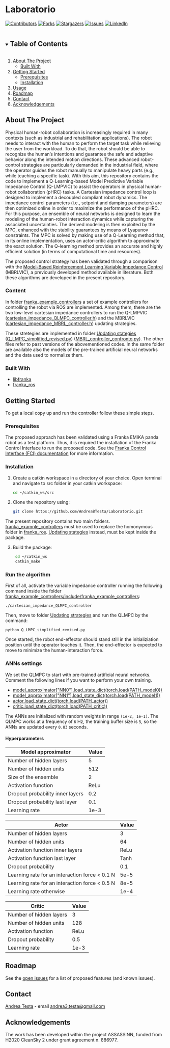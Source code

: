 # Laboratorio

[![Contributors][contributors-shield]][contributors-url]
[![Forks][forks-shield]][forks-url]
[![Stargazers][stars-shield]][stars-url]
[![Issues][issues-shield]][issues-url]
[![LinkedIn][linkedin-shield]][linkedin-url]




<!-- TABLE OF CONTENTS -->
<details open="open">
  <summary><h2 style="display: inline-block">Table of Contents</h2></summary>
  <ol>
    <li>
      <a href="#about-the-project">About The Project</a>
      <ul>
        <li><a href="#built-with">Built With</a></li>
      </ul>
    </li>
    <li>
      <a href="#getting-started">Getting Started</a>
      <ul>
        <li><a href="#prerequisites">Prerequisites</a></li>
        <li><a href="#installation">Installation</a></li>
      </ul>
    </li>
    <li><a href="#usage">Usage</a></li>
    <li><a href="#roadmap">Roadmap</a></li>
    <li><a href="#contact">Contact</a></li>
    <li><a href="#acknowledgements">Acknowledgements</a></li>
  </ol>
</details>



<!-- ABOUT THE PROJECT -->
## About The Project

Physical human-robot collaboration is increasingly required in many contexts (such as industrial and rehabilitation applications). The robot needs to interact with the human to perform the target task while relieving the user from the workload. To do that, the robot should be able to recognize the human’s intentions and guarantee the safe and adaptive behavior along the intended motion directions. These advanced robot-control strategies are particularly demanded in the industrial field, where the operator guides the robot manually to manipulate heavy parts (e.g., while teaching a specific task). With this aim, this repository contains the code to implement a Q-Learning-based Model Predictive Variable Impedance Control (Q-LMPVIC) to assist the operators in physical human-robot collaboration (pHRC) tasks. A Cartesian impedance control loop is designed to implement a decoupled compliant robot dynamics. The impedance control parameters (i.e., setpoint and damping parameters) are then optimized online in order to maximize the performance of the pHRC. For this purpose, an ensemble of neural networks is designed to learn the modeling of the human-robot interaction dynamics while capturing the associated uncertainties. The derived modeling is then exploited by the MPC, enhanced with the stability guarantees by means of Lyapunov constraints. The MPC is solved by making use of a Q-Learning method that, in its online implementation, uses an actor-critic algorithm to approximate the exact solution. The Q-learning method provides an accurate and highly efficient solution (in terms of computational time and resources). 

The proposed control strategy has been validated through a comparison with the [Model-Based Reinforcement Learning Variable Impedance Control](https://doi.org/10.1007/s10846-020-01183-3) (MBRLVIC), a previously developed method available in literature. Both these algorithms are developed in the present repository.

### Content

In folder [franka_example_controllers][frankaexamplecontrollers] a set of example controllers for controlling the robot via ROS are implemented. Among them, there are the two low-level cartesian impedance controllers to run the Q-LMPVIC ([cartesian_impedance_QLMPC_controller.h][impedance_QLMPC]) and the MBRLVIC ([cartesian_impedance_MBRL_controller.h][impedance_MBRL]) updating strategies.

These stretegies are implemented in folder [Updating stategies][updatingstrategies] ([Q_LMPC_simplified_revised.py][QLMPC]) ([MBRL_controller_confronto.py][MBRL]). The other files refer to past versions of the abovementioned codes. In the same folder are available also the models of the pre-trained artificial neural networks and the data used to normalize them.

### Built With

* [libfranka](https://github.com/frankaemika/libfranka)
* [franka_ros](https://github.com/frankaemika/franka_ros)


<!-- GETTING STARTED -->
## Getting Started

To get a local copy up and run the controller follow these simple steps.

### Prerequisites

The proposed approach has been validated using a Franka EMIKA panda robot as a test platform. Thus, it is required the installation of the Franka Control Interface to run the proposed code. See the [Franka Control Interface (FCI) documentation][fci-docs] for more information.

### Installation

1. Create a catkin workspace in a directory of your choice. Open terminal and navigate to src folder in your catkin workspace:
   ```sh
   cd ~/catkin_ws/src
   ```
2. Clone the repository using:
   ```sh
   git clone https://github.com/Andrea8Testa/Laboratorio.git
   ```
The present repository contains two main folders. [franka_example_controllers][frankaexamplecontrollers] must be used to replace the homonymous folder in [franka_ros](https://github.com/frankaemika/franka_ros). [Updating stategies][updatingstrategies] instead, must be kept inside the package.

3. Build the package:
   ```sh
    cd ~/catkin_ws 
    catkin_make
   ```

<!-- USAGE EXAMPLES -->
### Run the algorithm

First of all, activate the variable impedance controller running the following command inside the folder [franka_example_controllers/include/franka_example_controllers](https://github.com/Andrea8Testa/Laboratorio/tree/main/franka_example_controllers/include/franka_example_controllers):
```
./cartesian_impedance_QLMPC_controller
```
Then, move to folder [Updating strategies](https://github.com/Andrea8Testa/Laboratorio/tree/main/Updating%20strategies) and run the QLMPC by the command:
```
python Q_LMPC_simplified_revised.py
```
Once started, the robot end-effector should stand still  in the initializiation position until the operator touches it. Then, the end-effector is expected to move to minimize the human-interaction force.

### ANNs settings

We set the QLMPC to start with pre-trained artificial neural networks. Comment the following lines if you want to perform your own training.  
- [model_approximator["NN0"].load_state_dict(torch.load(PATH_model0))](https://github.com/Andrea8Testa/Laboratorio/blob/main/Updating%20strategies/Q_LMPC_simplified_revised.py#L979)
- [model_approximator["NN1"].load_state_dict(torch.load(PATH_model1))](https://github.com/Andrea8Testa/Laboratorio/blob/main/Updating%20strategies/Q_LMPC_simplified_revised.py#L980)
- [actor.load_state_dict(torch.load(PATH_actor))](https://github.com/Andrea8Testa/Laboratorio/blob/main/Updating%20strategies/Q_LMPC_simplified_revised.py#L988)
- [critic.load_state_dict(torch.load(PATH_critic))](https://github.com/Andrea8Testa/Laboratorio/blob/main/Updating%20strategies/Q_LMPC_simplified_revised.py#L989)

The ANNs are initialized with random weights in range `(1e-2, 1e-1)`. The QLMPC works at a frequency of `6` Hz, the training buffer size is `5`, so the ANNs are updated every `0.83` seconds. 

#### Hyperparameters

|    Model approximator   |     Value     |
| ----------------------- | ------------- |
| Number of hidden layers |       5       |
| Number of hidden units  |      512      |
| Size of the ensemble    |       2       |
| Activation function     |     ReLu      |
|Dropout probability inner layers|  0.2   |
|Dropout probability last layer|   0.1    |
|Learning rate|   1e-3    |

|          Actor          |     Value     |
| ----------------------- | ------------- |
| Number of hidden layers |       3       |
| Number of hidden units  |      64       |
| Activation function inner layers| ReLu  |
| Activation function last layer |  Tanh  |
|Dropout probability      |      0.1      |
|Learning rate for an interaction force < 0.1 N|   5e-5    |
|Learning rate for an interaction force < 0.5 N|   8e-5    |
|Learning rate otherwise|   1e-4    |

|         Critic          |     Value     |
| ----------------------- | ------------- |
| Number of hidden layers |       3       |
| Number of hidden units  |      128      |
| Activation function     |     ReLu      |
|Dropout probability      |      0.5      |
|Learning rate|   1e-3    |

<!-- ROADMAP -->
## Roadmap

See the [open issues](https://github.com/Andrea8Testa/Laboratorio/issues) for a list of proposed features (and known issues).

<!-- CONTACT -->
## Contact

[Andrea Testa][linkedin-url] - email andrea3.testa@gmail.com

<!-- ACKNOWLEDGEMENTS -->
## Acknowledgements

The work has been developed within the project ASSASSINN, funded from H2020 CleanSky 2 under grant agreement n. 886977.

<!-- MARKDOWN LINKS & IMAGES -->
<!-- https://www.markdownguide.org/basic-syntax/#reference-style-links -->
[contributors-shield]: https://img.shields.io/github/contributors/Andrea8Testa/Laboratorio.svg?style=for-the-badge
[contributors-url]: https://github.com/Andrea8Testa/Laboratorio/graphs/contributors
[forks-shield]: https://img.shields.io/github/forks/Andrea8Testa/Laboratorio.svg?style=for-the-badge
[forks-url]: https://github.com/Andrea8Testa/Laboratorio/network/members
[stars-shield]: https://img.shields.io/github/stars/Andrea8Testa/Laboratorio.svg?style=for-the-badge
[stars-url]: https://github.com/Andrea8Testa/Laboratorio/stargazers
[issues-shield]: https://img.shields.io/github/issues/Andrea8Testa/Laboratorio.svg?style=for-the-badge
[issues-url]: https://github.com/Andrea8Testa/Laboratorio/issues
[linkedin-shield]: https://img.shields.io/badge/-LinkedIn-black.svg?style=for-the-badge&logo=linkedin&colorB=555
[linkedin-url]: https://linkedin.com/in/andrea-testa-b0ba8714b

[fci-docs]: https://frankaemika.github.io/docs
[updatingstrategies]: https://github.com/Andrea8Testa/Laboratorio/tree/main/Updating%20strategies
[frankaexamplecontrollers]: https://github.com/Andrea8Testa/Laboratorio/tree/main/franka_example_controllers
[impedance_QLMPC]: https://github.com/Andrea8Testa/Laboratorio/blob/main/franka_example_controllers/include/franka_example_controllers/cartesian_impedance_QLMPC_controller.h
[impedance_MBRL]: https://github.com/Andrea8Testa/Laboratorio/blob/main/franka_example_controllers/include/franka_example_controllers/cartesian_impedance_MBRL_controller.h
[QLMPC]: https://github.com/Andrea8Testa/Laboratorio/blob/main/Updating%20strategies/Q_LMPC_simplified_revised.py
[MBRL]: https://github.com/Andrea8Testa/Laboratorio/blob/main/Updating%20strategies/MBRL_controller_confronto.py
